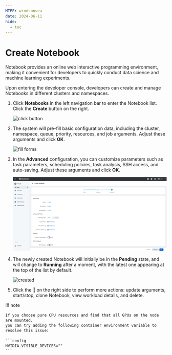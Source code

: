 ```yaml
---
MTPE: windsonsea
date: 2024-06-11
hide:
  - toc
---
```


# Create Notebook

Notebook provides an online web interactive programming environment, making it convenient for developers to quickly conduct data science and machine learning experiments.

Upon entering the developer console, developers can create and manage Notebooks in different clusters and namespaces.

1. Click **Notebooks** in the left navigation bar to enter the Notebook list. Click the **Create** button on the right.

    ![click button](../../images/notebook01.png)

1. The system will pre-fill basic configuration data, including the cluster, namespace,
   queue, priority, resources, and job arguments. Adjust these arguments and click **OK**.

    ![fill forms](../../images/notebook02.png)

1. In the **Advanced** configuration, you can customize parameters such as task parameters, scheduling policies, task analysis, SSH access, and auto-saving.
   Adjust these arguments and click **OK**.

    ![fill forms](../../images/notebook06.png)

1. The newly created Notebook will initially be in the **Pending** state, and will change to **Running**
   after a moment, with the latest one appearing at the top of the list by default.

    ![created](../../images/notebook01.png)

1. Click the **┇** on the right side to perform more actions: update arguments, start/stop, clone Notebook, view workload details, and delete.

!!! note

    If you choose pure CPU resources and find that all GPUs on the node are mounted,
    you can try adding the following container environment variable to resolve this issue:

    ```config
    NVIDIA_VISIBLE_DEVICES=""
    ```
